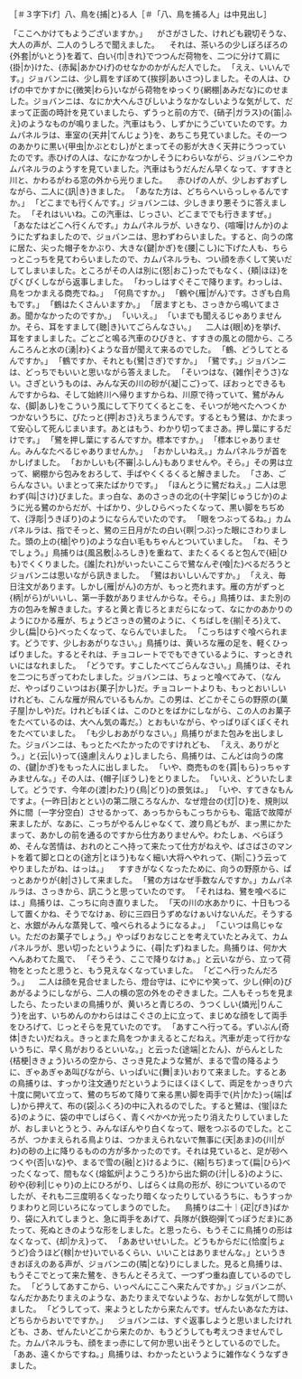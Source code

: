 ［＃３字下げ］八、鳥を{捕|と}る人［＃「八、鳥を捕る人」は中見出し］

「ここへかけてもようございますか。」
　がさがさした、けれども親切そうな、大人の声が、二人のうしろで聞えました。
　それは、茶いろの少しぼろぼろの{外套|がいとう}を着て、白い{巾|きれ}でつつんだ荷物を、二つに分けて肩に{掛|か}けた、{赤髯|あかひげ}のせなかのかがんだ人でした。
「ええ、いいんです。」ジョバンニは、少し肩をすぼめて{挨拶|あいさつ}しました。その人は、ひげの中でかすかに{微笑|わら}いながら荷物をゆっくり{網棚|あみだな}にのせました。ジョバンニは、なにか大へんさびしいようなかなしいような気がして、だまって正面の時計を見ていましたら、ずうっと前の方で、{硝子|ガラス}の{笛|ふえ}のようなものが鳴りました。汽車はもう、しずかにうごいていたのです。カムパネルラは、車室の{天井|てんじょう}を、あちこち見ていました。その一つのあかりに黒い{甲虫|かぶとむし}がとまってその影が大きく天井にうつっていたのです。赤ひげの人は、なにかなつかしそうにわらいながら、ジョバンニやカムパネルラのようすを見ていました。汽車はもうだんだん早くなって、すすきと川と、かわるがわる窓の外から光りました。
　赤ひげの人が、少しおずおずしながら、二人に{訊|き}きました。
「あなた方は、どちらへいらっしゃるんですか。」
「どこまでも行くんです。」ジョバンニは、少しきまり悪そうに答えました。
「それはいいね。この汽車は、じっさい、どこまででも行きますぜ。」
「あなたはどこへ行くんです。」カムパネルラが、いきなり、{喧嘩|けんか}のようにたずねましたので、ジョバンニは、思わずわらいました。すると、向うの席に居た、尖った帽子をかぶり、大きな{鍵|かぎ}を{腰|こし}に下げた人も、ちらっとこっちを見てわらいましたので、カムパネルラも、つい顔を赤くして笑いだしてしまいました。ところがその人は別に{怒|おこ}ったでもなく、{頬|ほほ}をぴくぴくしながら返事しました。
「わっしはすぐそこで降ります。わっしは、鳥をつかまえる商売でね。」
「何鳥ですか。」
「鶴や{雁|がん}です。さぎも白鳥もです。」
「鶴はたくさんいますか。」
「居ますとも、さっきから鳴いてまさあ。聞かなかったのですか。」
「いいえ。」
「いまでも聞えるじゃありませんか。そら、耳をすまして{聴|き}いてごらんなさい。」
　二人は{眼|め}を挙げ、耳をすましました。ごとごと鳴る汽車のひびきと、すすきの風との間から、ころんころんと水の{湧|わ}くような音が聞えて来るのでした。
「鶴、どうしてとるんですか。」
「鶴ですか、それとも{鷺|さぎ}ですか。」
「鷺です。」ジョバンニは、どっちでもいいと思いながら答えました。
「そいつはな、{雑作|ぞうさ}ない。さぎというものは、みんな天の川の砂が{凝|こご}って、ぼおっとできるもんですからね、そして始終川へ帰りますからね、川原で待っていて、鷺がみんな、{脚|あし}をこういう風にして下りてくるとこを、そいつが地べたへつくかつかないうちに、ぴたっと{押|おさ}えちまうんです。するともう鷺は、かたまって安心して死んじまいます。あとはもう、わかり切ってまさあ。押し葉にするだけです。」
「鷺を押し葉にするんですか。標本ですか。」
「標本じゃありません。みんなたべるじゃありませんか。」
「おかしいねえ。」カムパネルラが首をかしげました。
「おかしいも{不審|ふしん}もありませんや。そら。」その男は立って、網棚から包みをおろして、手ばやくくるくると解きました。
「さあ、ごらんなさい。いまとって来たばかりです。」
「ほんとうに鷺だねえ。」二人は思わず{叫|さけ}びました。まっ白な、あのさっきの北の{十字架|じゅうじか}のように光る鷺のからだが、十ばかり、少しひらべったくなって、黒い脚をちぢめて、{浮彫|うきぼり}のようにならんでいたのです。
「眼をつぶってるね。」カムパネルラは、指でそっと、鷺の三日月がたの白い{瞑|つぶ}った眼にさわりました。頭の上の{槍|やり}のような白い毛もちゃんとついていました。
「ね、そうでしょう。」鳥捕りは{風呂敷|ふろしき}を重ねて、またくるくると包んで{紐|ひも}でくくりました。{誰|たれ}がいったいここらで鷺なんぞ{喰|た}べるだろうとジョバンニは思いながら訊きました。
「鷺はおいしいんですか。」
「ええ、毎日注文があります。しかし{雁|がん}の方が、もっと売れます。雁の方がずっと{柄|がら}がいいし、第一手数がありませんからな。そら。」鳥捕りは、また別の方の包みを解きました。すると黄と青じろとまだらになって、なにかのあかりのようにひかる雁が、ちょうどさっきの鷺のように、くちばしを{揃|そろ}えて、少し{扁|ひら}べったくなって、ならんでいました。
「こっちはすぐ喰べられます。どうです、少しおあがりなさい。」鳥捕りは、黄いろな雁の足を、軽くひっぱりました。するとそれは、チョコレートででもできているように、すっときれいにはなれました。
「どうです。すこしたべてごらんなさい。」鳥捕りは、それを二つにちぎってわたしました。ジョバンニは、ちょっと喰べてみて、（なんだ、やっぱりこいつはお{菓子|かし}だ。チョコレートよりも、もっとおいしいけれども、こんな雁が飛んでいるもんか。この男は、どこかそこらの野原の{菓子屋|かしや}だ。けれどもぼくは、このひとをばかにしながら、この人のお菓子をたべているのは、大へん気の毒だ。）とおもいながら、やっぱりぽくぽくそれをたべていました。
「も少しおあがりなさい。」鳥捕りがまた包みを出しました。ジョバンニは、もっとたべたかったのですけれども、
「ええ、ありがとう。」と{云|い}って{遠慮|えんりょ}しましたら、鳥捕りは、こんどは向うの席の、{鍵|かぎ}をもった人に出しました。
「いや、商売ものを{貰|もら}っちゃすみませんな。」その人は、{帽子|ぼうし}をとりました。
「いいえ、どういたしまして。どうです、今年の{渡|わた}り{鳥|どり}の景気は。」
「いや、すてきなもんですよ。{一昨日|おととい}の第二限ころなんか、なぜ燈台の{灯|ひ}を、規則以外に間〔一字分空白〕させるかって、あっちからもこっちからも、電話で故障が来ましたが、なあに、こっちがやるんじゃなくて、渡り鳥どもが、まっ黒にかたまって、あかしの前を通るのですから仕方ありませんや。わたしぁ、べらぼうめ、そんな苦情は、おれのとこへ持って来たって仕方がねえや、ばさばさのマントを着て脚と口との{途方|とほう}もなく細い大将へやれって、{斯|こ}う云ってやりましたがね、はっは。」
　すすきがなくなったために、向うの野原から、ぱっとあかりが{射|さ}して来ました。
「鷺の方はなぜ手数なんですか。」カムパネルラは、さっきから、訊こうと思っていたのです。
「それはね、鷺を喰べるには、」鳥捕りは、こっちに向き直りました。
「天の川の水あかりに、十日もつるして置くかね、そうでなけぁ、砂に三四日うずめなけぁいけないんだ。そうすると、水銀がみんな蒸発して、喰べられるようになるよ。」
「こいつは鳥じゃない。ただのお菓子でしょう。」やっぱりおなじことを考えていたとみえて、カムパネルラが、思い切ったというように、{尋|たず}ねました。鳥捕りは、何か大へんあわてた風で、
「そうそう、ここで降りなけぁ。」と云いながら、立って荷物をとったと思うと、もう見えなくなっていました。
「どこへ行ったんだろう。」
　二人は顔を見合せましたら、燈台守は、にやにや笑って、少し{伸|の}びあがるようにしながら、二人の横の窓の外をのぞきました。二人もそっちを見ましたら、たったいまの鳥捕りが、黄いろと青じろの、うつくしい{燐光|りんこう}を出す、いちめんのかわらははこぐさの上に立って、まじめな顔をして両手をひろげて、じっとそらを見ていたのです。
「あすこへ行ってる。ずいぶん{奇体|きたい}だねえ。きっとまた鳥をつかまえるとこだねえ。汽車が走って行かないうちに、早く鳥がおりるといいな。」と云った{途端|とたん}、がらんとした{桔梗|ききょう}いろの空から、さっき見たような鷺が、まるで雪の降るように、ぎゃあぎゃあ叫びながら、いっぱいに{舞|ま}いおりて来ました。するとあの鳥捕りは、すっかり注文通りだというようにほくほくして、両足をかっきり六十度に開いて立って、鷺のちぢめて降りて来る黒い脚を両手で{片|かた}っ{端|ぱし}から押えて、布の{袋|ふくろ}の中に入れるのでした。すると鷺は、{蛍|ほたる}のように、袋の中でしばらく、青くぺかぺか光ったり消えたりしていましたが、おしまいとうとう、みんなぼんやり白くなって、眼をつぶるのでした。ところが、つかまえられる鳥よりは、つかまえられないで無事に{天|あま}の{川|がわ}の砂の上に降りるものの方が多かったのです。それは見ていると、足が砂へつくや{否|いな}や、まるで雪の{融|と}けるように、{縮|ちぢ}まって{扁|ひら}べったくなって、間もなく{熔鉱炉|ようこうろ}から出た銅の{汁|しる}のように、砂や{砂利|じゃり}の上にひろがり、しばらくは鳥の形が、砂についているのでしたが、それも二三度明るくなったり暗くなったりしているうちに、もうすっかりまわりと同じいろになってしまうのでした。
　鳥捕りは二十｜{疋|ぴき}ばかり、袋に入れてしまうと、急に両手をあげて、兵隊が{鉄砲弾|てっぽうだま}にあたって、死ぬときのような形をしました。と思ったら、もうそこに鳥捕りの形はなくなって、{却|かえ}って、
「ああせいせいした。どうもからだに{恰度|ちょうど}合うほど{稼|かせ}いでいるくらい、いいことはありませんな。」というききおぼえのある声が、ジョバンニの{隣|とな}りにしました。見ると鳥捕りは、もうそこでとって来た鷺を、きちんとそろえて、一つずつ重ね直しているのでした。
「どうしてあすこから、いっぺんにここへ来たんですか。」ジョバンニが、なんだかあたりまえのような、あたりまえでないような、おかしな気がして問いました。
「どうしてって、来ようとしたから来たんです。ぜんたいあなた方は、どちらからおいでですか。」
　ジョバンニは、すぐ返事しようと思いましたけれども、さあ、ぜんたいどこから来たのか、もうどうしても考えつきませんでした。カムパネルラも、顔をまっ赤にして何か思い出そうとしているのでした。
「ああ、遠くからですね。」鳥捕りは、わかったというように雑作なくうなずきました。
